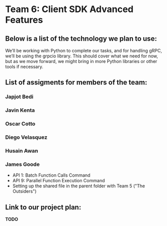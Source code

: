 # Team 6: Client SDK Advanced Features

## Below is a list of the technology we plan to use:
We’ll be working with Python to complete our tasks, and for handling gRPC, we’ll be using the grpcio library. This should cover what we need for now, but as we move forward, we might bring in more Python libraries or other tools if necessary.

## List of assigments for members of the team:

### Japjot Bedi

### Javin Kenta

### Oscar Cotto

### Diego Velasquez

### Husain Awan

### James Goode
- API 1: Batch Function Calls Command
- API 9: Parallel Function Execution Command
- Setting up the shared file in the parent folder with Team 5 ("The Outsiders")

## Link to our project plan:
**TODO**
